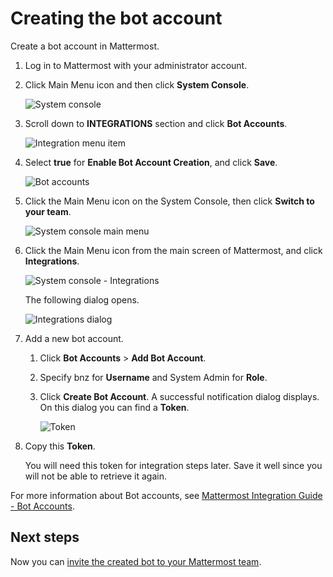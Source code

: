 # Creating the bot account

Create a bot account in Mattermost.

1.  Log in to Mattermost with your administrator account.

2.  Click Main Menu icon and then click **System Console**.

    ![System console](pathname:///v2.6.x/images/zowe-chat/mattermost_system_console.png "System console")

3.  Scroll down to **INTEGRATIONS** section and click **Bot Accounts**.

    ![Integration menu item](pathname:///v2.6.x/images/zowe-chat/system_console_integrations.png "Integration menu item")

4.  Select **true** for **Enable Bot Account Creation**, and click **Save**.

    ![Bot accounts](pathname:///v2.6.x/images/zowe-chat/bot_accounts.png "Bot accounts")

5.  Click the Main Menu icon on the System Console, then click **Switch to your team**.

    ![System console main menu](pathname:///v2.6.x/images/zowe-chat/system_console_menu.png "System console main menu")

6.  Click the Main Menu icon from the main screen of Mattermost, and click **Integrations**.

    ![System console - Integrations](pathname:///v2.6.x/images/zowe-chat/mattermost_integrations.png "System console")

    The following dialog opens.

    ![Integrations dialog](pathname:///v2.6.x/images/zowe-chat/integrations_dialog.png "Integrations dialog")

7.  Add a new bot account.

    1.  Click **Bot Accounts** \> **Add Bot Account**.

    2.  Specify bnz for **Username** and System Admin for **Role**.

    3.  Click **Create Bot Account**. A successful notification dialog displays. On this dialog you can find a **Token**.

        ![Token](pathname:///v2.6.x/images/zowe-chat/token.png)

8.  Copy this **Token**.

    You will need this token for integration steps later. Save it well since you will not be able to retrieve it again. 
    
For more information about Bot accounts, see [Mattermost Integration Guide - Bot Accounts](https://docs.mattermost.com/developer/bot-accounts.html).

## Next steps

Now you can [invite the created bot to your Mattermost team](chat_prerequisite_mattermost_invite_team.md).



